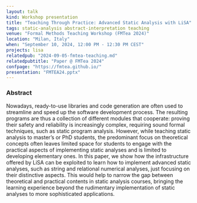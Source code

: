 ```yaml
---
layout: talk
kind: Workshop presentation
title: "Teaching Through Practice: Advanced Static Analysis with LiSA"
tags: static-analysis abstract-interpretation teaching
venue: "Formal Methods Teaching Workshop (FMTea 2024)"
location: "Milan, Italy"
when: "September 10, 2024, 12:00 PM - 12:30 PM CEST"
projects: lisa
relatedpub: "2024-09-05-fmtea-teaching.md"
relatedpubtitle: "Paper @ FMTea 2024"
confpage: "https://fmtea.github.io/"
presentation: "FMTEA24.pptx"
---
```


### Abstract

Nowadays, ready-to-use libraries and code generation are often used to streamline and speed up the software development process. The resulting programs are thus a collection of different modules that cooperate: proving their safety and reliability is increasingly complex, requiring sound formal techniques, such as static program analysis. However, while teaching static analysis to master’s or PhD students, the predominant focus on theoretical concepts often leaves limited space for students to engage with the practical aspects of implementing static analyses and is limited to developing elementary ones. In this paper, we show how the infrastructure offered by LiSA can be exploited to learn how to implement advanced static analyses, such as string and relational numerical analyses, just focusing on their distinctive aspects. This would help to narrow the gap between theoretical and practical contents in static analysis courses, bringing the learning experience beyond the rudimentary implementation of static analyses to more sophisticated applications.
